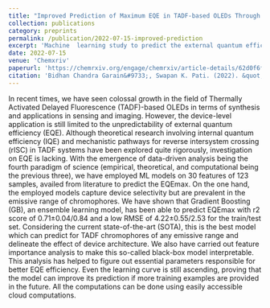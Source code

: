 ```yaml
---
title: "Improved Prediction of Maximum EQE in TADF-based OLEDs Through Ensemble Learning"
collection: publications
category: preprints
permalink: /publication/2022-07-15-improved-prediction
excerpt: 'Machine  learning study to predict the external quantum efficiency of TADF-based OLEDs'
date: 2022-07-15
venue: 'Chemxriv'
paperurl: 'https://chemrxiv.org/engage/chemrxiv/article-details/62d0f6fd724581bfc496e857'
citation: 'Bidhan Chandra Garain&#9733;, Swapan K. Pati. (2022). &quot;Improved Prediction of Maximum EQE in TADF-based OLEDs Through Ensemble Learning.&quot;'
---
```

In recent times, we have seen colossal growth in the field of Thermally Activated Delayed Fluorescence (TADF)-based OLEDs in terms of synthesis and applications in sensing and imaging. However, the device-level application is still limited to the unpredictability of external quantum efficiency (EQE). Although theoretical research involving internal quantum efficiency (IQE) and mechanistic pathways for reverse intersystem crossing (rISC) in TADF systems have been explored quite rigorously, investigation on EQE is lacking. With the emergence of data-driven analysis being the fourth paradigm of science (empirical, theoretical, and computational being the previous three), we have employed ML models on 30 features of 123 samples, availed from literature to predict the EQEmax. On the one hand, the employed models capture device selectivity but are prevalent in the emissive range of chromophores. We have shown that Gradient Boosting (GB), an ensemble learning model, has been able to predict EQEmax with r2 score of 0.71±0.04/0.84 and a low RMSE of 4.22±0.55/2.53 for the train/test set. Considering the current state-of-the-art (SOTA), this is the best model which can predict for TADF chromophores of any emissive range and delineate the effect of device architecture. We also have carried out feature importance analysis to make this so-called black-box model interpretable. This analysis has helped to figure out essential parameters responsible for better EQE efficiency. Even the learning curve is still ascending, proving that the model can improve its prediction if more training examples are provided in the future. All the computations can be done using easily accessible cloud computations.
